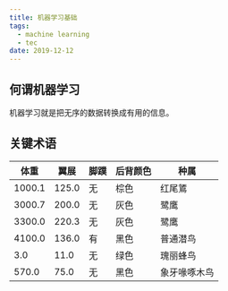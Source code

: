 ```yaml
---
title: 机器学习基础
tags:
  - machine learning
  - tec
date: 2019-12-12
---
```


## 何谓机器学习

机器学习就是把无序的数据转换成有用的信息。

## 关键术语

| 体重 | 翼展 | 脚蹼 | 后背颜色 | 种属 |
| --- | --- | --- | --- | --- |
| 1000.1 | 125.0 | 无 | 棕色 | 红尾鵟 |
| 3000.7 | 200.0 | 无 | 灰色 | 鹭鹰 |
| 3300.0 | 220.3 | 无 | 灰色 | 鹭鹰 |
| 4100.0 | 136.0 | 有 | 黑色 | 普通潜鸟 |
| 3.0 | 11.0 | 无 | 绿色 | 瑰丽蜂鸟 |
| 570.0 | 75.0 | 无 | 黑色 | 象牙喙啄木鸟 |